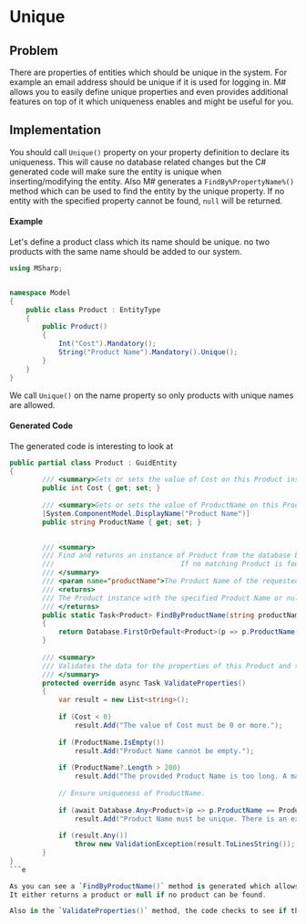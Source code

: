 # Unique

## Problem

There are properties of entities which should be unique in the system.
For example an email address should be unique if it is used for logging in.
M# allows you to easily define unique properties and even provides additional features on top of it which uniqueness enables and might be useful for you.

## Implementation

You should call `Unique()` property on your property definition to declare its uniqueness.
This will cause no database related changes but the C# generated code will make sure the entity is unique when inserting/modifying the entity.
Also M# generates a `FindBy%PropertyName%()` method which can be used to find the entity by the unique property.
If no entity with the specified property cannot be found, `null` will be returned.

#### Example

Let's define a product class which its name should be unique.
no two products with the same name should be added to our system.

```csharp
using MSharp;


namespace Model
{
    public class Product : EntityType
    {
        public Product()
        {
            Int("Cost").Mandatory();
            String("Product Name").Mandatory().Unique();
        }
    }
}

```

We call `Unique()` on the name property so only products with unique names are allowed.

#### Generated Code

The generated code is interesting to look at

```csharp
public partial class Product : GuidEntity
{
        /// <summary>Gets or sets the value of Cost on this Product instance.</summary>
        public int Cost { get; set; }
        
        /// <summary>Gets or sets the value of ProductName on this Product instance.</summary>
        [System.ComponentModel.DisplayName("Product Name")]
        public string ProductName { get; set; }
        

        /// <summary>
        /// Find and returns an instance of Product from the database by its Product Name.<para/>
        ///                               If no matching Product is found, it returns Null.<para/>
        /// </summary>
        /// <param name="productName">The Product Name of the requested Product.</param>
        /// <returns>
        /// The Product instance with the specified Product Name or null if there is no Product with that Product Name in the database.<para/>
        /// </returns>
        public static Task<Product> FindByProductName(string productName)
        {
            return Database.FirstOrDefault<Product>(p => p.ProductName == productName);
        }
        
        /// <summary>
        /// Validates the data for the properties of this Product and throws a ValidationException if an error is detected.<para/>
        /// </summary>
        protected override async Task ValidateProperties()
        {
            var result = new List<string>();
            
            if (Cost < 0)
                result.Add("The value of Cost must be 0 or more.");
            
            if (ProductName.IsEmpty())
                result.Add("Product Name cannot be empty.");
            
            if (ProductName?.Length > 200)
                result.Add("The provided Product Name is too long. A maximum of 200 characters is acceptable.");
            
            // Ensure uniqueness of ProductName.
            
            if (await Database.Any<Product>(p => p.ProductName == ProductName && p != this))
                result.Add("Product Name must be unique. There is an existing Product record with the provided Product Name.");
            
            if (result.Any())
                throw new ValidationException(result.ToLinesString());
        }
}
```e

As you can see a `FindByProductName()` method is generated which allows you to search the database by using a product name. 
It either returns a product or null if no product can be found.

Also in the `ValidateProperties()` method, the code checks to see if the product name is unique or not by using a `Any` operation.